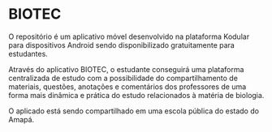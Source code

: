 # BIOTEC
O repositório é um aplicativo móvel desenvolvido na plataforma Kodular para dispositivos Android sendo disponibilizado gratuitamente para estudantes. 
 
Através do aplicativo BIOTEC, o estudante conseguirá uma plataforma centralizada de estudo com a possibilidade do compartilhamento de materiais, 
questões, anotações e comentários dos professores de uma forma mais dinâmica e prática do estudo relacionados à matéria de biologia. 
 
O aplicado está sendo compartilhado em uma escola pública do estado do Amapá.
